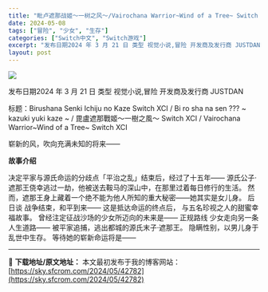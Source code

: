 ```yaml
---
title: "毗卢遮那战姬～一树之风～/Vairochana Warrior~Wind of a Tree~ Switch XCI 中文 6.7G"
date: 2024-05-08
tags: ["冒险", "少女", "生存"]
categories: ["Switch中文", "Switch游戏"]
excerpt: "发布日期2024 年 3 月 21 日 类型 视觉小说,冒险 开发商及发行商 JUSTDAN 标题：Birushana Senki Ichiju no Kaze Switch XCI / Bi ro sha na sen ??? ~ kazuki yuki kaze ~ / 毘盧遮那戰姬～一樹之風～&hellip;"
layout: post
---
```


<img class="aligncenter" src="https://sky.sfcrom.com/wp-content/uploads/2024/04/8a236-7159b02073ff2f97b597ba50858ba4e24138231a4433cc3494bf93540afcdcca.jpg" />

发布日期2024 年 3 月 21 日
类型 视觉小说,冒险
开发商及发行商 JUSTDAN

标题：Birushana Senki Ichiju no Kaze Switch XCI / Bi ro sha na sen ??? ~ kazuki yuki kaze ~ / 毘盧遮那戰姬～一樹之風～ Switch XCI / Vairochana Warrior~Wind of a Tree~ Switch XCI

崭新的风，吹向充满未知的将来——

<strong>故事介绍</strong>

决定平家与源氏命运的分歧点「平治之乱」结束后，经过了十五年——
源氏公子·遮那王侥幸逃过一劫，他被送去鞍马的深山中，在那里过着每日修行的生活。
然而，遮那王身上藏着一个绝不能为他人所知的重大秘密——她其实是女儿身。
后日谈
战争结束，和平到来——
这是抵达命运的终点后，
与五名珍视之人的甜蜜幸福故事。
曾经注定征战沙场的少女所迈向的未来是——
正规路线
少女走向另一条人生道路——
被平家追捕，逃出都城的源氏末子·遮那王。
隐瞒性别，以男儿身于乱世中生存。
等待她的崭新命运将是——

---
📖 **下载地址/原文地址：** 本文最初发布于我的博客网站：[https://sky.sfcrom.com/2024/05/42782](https://sky.sfcrom.com/2024/05/42782)
